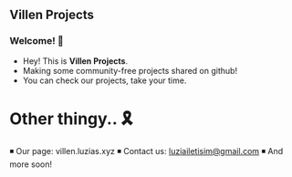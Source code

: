 ## **Villen Projects**
### Welcome! 🏴
- Hey! This is **Villen Projects**.
- Making some community-free projects shared on github!
- You can check our projects, take your time.

# Other thingy.. 🎗️
◾ Our page: villen.luzias.xyz
◾ Contact us: luziailetisim@gmail.com
◾ And more soon!
